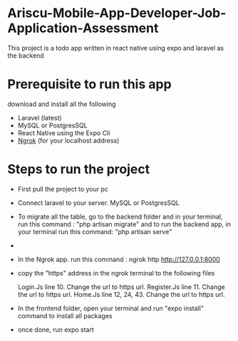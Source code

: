 # Ariscu-Mobile-App-Developer-Job-Application-Assessment

This project is a todo app written in react native using expo and laravel as the backend 

# Prerequisite to run this app
download and install all the following
- Laravel (latest)
- MySQL or PostgresSQL
- React Native using the Expo Cli 
- <a href ="https://ngrok.com/download">Ngrok</a> (for your localhost address)

# Steps to run the project
- First pull the project to your pc 
- Connect laravel to your server. MySQL or PostgresSQL
- To migrate all the table, go to the backend folder and in your terminal, run this command : "php artisan migrate" and to run the backend app, in your terminal run this command: "php artisan serve"
- 
- In the Ngrok app. run this command : ngrok http http://127.0.0.1:8000 
- copy the "https" address in the ngrok terminal to the following files

  Login.Js line 10. Change the url to https url. 
  Register.Js line 11. Change the url to https url. 
  Home.Js line 12, 24, 43. Change the url to https url. 
  
- In the frontend folder, open your terminal and run "expo install" command to install all packages
- once done, run expo start
